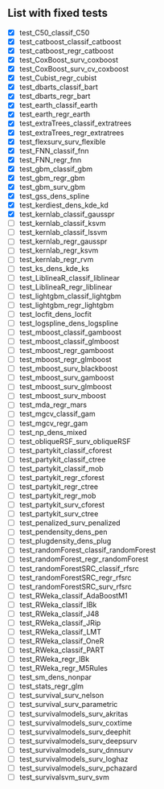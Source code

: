 ## List with fixed tests
- [x] test_C50_classif_C50
- [x] test_catboost_classif_catboost
- [x] test_catboost_regr_catboost
- [x] test_CoxBoost_surv_coxboost
- [x] test_CoxBoost_surv_cv_coxboost
- [x] test_Cubist_regr_cubist
- [x] test_dbarts_classif_bart
- [x] test_dbarts_regr_bart
- [x] test_earth_classif_earth
- [x] test_earth_regr_earth
- [x] test_extraTrees_classif_extratrees
- [x] test_extraTrees_regr_extratrees
- [x] test_flexsurv_surv_flexible
- [x] test_FNN_classif_fnn
- [x] test_FNN_regr_fnn
- [x] test_gbm_classif_gbm
- [x] test_gbm_regr_gbm
- [x] test_gbm_surv_gbm
- [x] test_gss_dens_spline
- [x] test_kerdiest_dens_kde_kd
- [x] test_kernlab_classif_gausspr
- [ ] test_kernlab_classif_ksvm
- [ ] test_kernlab_classif_lssvm
- [ ] test_kernlab_regr_gausspr
- [ ] test_kernlab_regr_ksvm
- [ ] test_kernlab_regr_rvm
- [ ] test_ks_dens_kde_ks
- [ ] test_LiblineaR_classif_liblinear
- [ ] test_LiblineaR_regr_liblinear
- [ ] test_lightgbm_classif_lightgbm
- [ ] test_lightgbm_regr_lightgbm
- [ ] test_locfit_dens_locfit
- [ ] test_logspline_dens_logspline
- [ ] test_mboost_classif_gamboost
- [ ] test_mboost_classif_glmboost
- [ ] test_mboost_regr_gamboost
- [ ] test_mboost_regr_glmboost
- [ ] test_mboost_surv_blackboost
- [ ] test_mboost_surv_gamboost
- [ ] test_mboost_surv_glmboost
- [ ] test_mboost_surv_mboost
- [ ] test_mda_regr_mars
- [ ] test_mgcv_classif_gam
- [ ] test_mgcv_regr_gam
- [ ] test_np_dens_mixed
- [ ] test_obliqueRSF_surv_obliqueRSF
- [ ] test_partykit_classif_cforest
- [ ] test_partykit_classif_ctree
- [ ] test_partykit_classif_mob
- [ ] test_partykit_regr_cforest
- [ ] test_partykit_regr_ctree
- [ ] test_partykit_regr_mob
- [ ] test_partykit_surv_cforest
- [ ] test_partykit_surv_ctree
- [ ] test_penalized_surv_penalized
- [ ] test_pendensity_dens_pen
- [ ] test_plugdensity_dens_plug
- [ ] test_randomForest_classif_randomForest
- [ ] test_randomForest_regr_randomForest
- [ ] test_randomForestSRC_classif_rfsrc
- [ ] test_randomForestSRC_regr_rfsrc
- [ ] test_randomForestSRC_surv_rfsrc
- [ ] test_RWeka_classif_AdaBoostM1
- [ ] test_RWeka_classif_IBk
- [ ] test_RWeka_classif_J48
- [ ] test_RWeka_classif_JRip
- [ ] test_RWeka_classif_LMT
- [ ] test_RWeka_classif_OneR
- [ ] test_RWeka_classif_PART
- [ ] test_RWeka_regr_IBk
- [ ] test_RWeka_regr_M5Rules
- [ ] test_sm_dens_nonpar
- [ ] test_stats_regr_glm
- [ ] test_survival_surv_nelson
- [ ] test_survival_surv_parametric
- [ ] test_survivalmodels_surv_akritas
- [ ] test_survivalmodels_surv_coxtime
- [ ] test_survivalmodels_surv_deephit
- [ ] test_survivalmodels_surv_deepsurv
- [ ] test_survivalmodels_surv_dnnsurv
- [ ] test_survivalmodels_surv_loghaz
- [ ] test_survivalmodels_surv_pchazard
- [ ] test_survivalsvm_surv_svm
